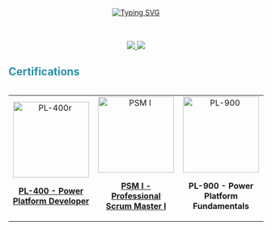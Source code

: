 <div align="center">

 <a href="https://github.com/mrchriwo"><img src="https://readme-typing-svg.demolab.com?font=Fira+Code&duration=1800&pause=680&center=true&vCenter=true&multiline=true&random=false&width=520&height=80&lines=Christopher+Wolf;Data+Science+Student+%26+Full+Stack+Developer;AI+%7C+Cloud+Development+%7C+Process+Automation" alt="Typing SVG" /></a>

<br/>
<br/>

<a href="https://www.linkedin.com/in/christopher-wolf-6143b422b/">
    <img src="https://img.shields.io/badge/-Linkedin-blue?style=flat-square&logo=linkedin">
</a>
<a href="mailto:christopher-wolf@outlook.de">
    <img src="https://img.shields.io/badge/-Email-red?style=flat-square&logo=gmail&logoColor=white">
</a>
</div>


<h2 style="color: #2990a6;"> Certifications </h2>

<div style="display: flex; justify-content: center;">
<table>
  <tr>
    <td align="center" width="33%">
      <a href="https://www.credly.com/badges/ec1b7554-f4a7-46fa-9ad0-2b3c4840627a" target="_blank">
        <img src="https://images.credly.com/size/680x680/images/2723937e-7860-4f43-bd2b-3c143b913c3b/power-platform-developer-600x600.png" alt="PL-400r" width="150">
        <p><strong>PL-400 - Power Platform Developer</strong></p>
      </a>
    </td>
    
<td align="center" width="33%">
      <a href="https://www.credly.com/badges/5d4e0609-27c4-4390-baf9-9353c91e5650" target="_blank">
        <img src="https://images.credly.com/size/680x680/images/a2790314-008a-4c3d-9553-f5e84eb359ba/image.png" alt="PSM I" width="150">
        <p><strong>PSM I - Professional Scrum Master I</strong></p>
      </a>
    </td>
    
<td align="center" width="33%">
      <a href="https://www.credly.com/badges/85b790fb-58b2-4fac-a7c1-9fe4d5ad64dd" style="text-decoration: none;" target="_blank">
        <img src="https://images.credly.com/size/680x680/images/2a6251f2-737b-4bf6-9190-d77570cc76fc/CERT-Fundamentals-Power-Platform.png" alt="PL-900" width="150">
        <p><strong>PL-900 - Power Platform Fundamentals</strong></p>
      </a>
    </td>
  </tr>
</table>
</div>

